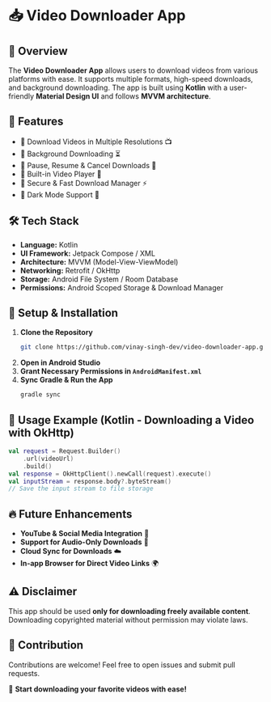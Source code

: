 # 📥 Video Downloader App

## 📌 Overview
The **Video Downloader App** allows users to download videos from various platforms with ease. It supports multiple formats, high-speed downloads, and background downloading. The app is built using **Kotlin** with a user-friendly **Material Design UI** and follows **MVVM architecture**.

## 🎯 Features
- 🔹 Download Videos in Multiple Resolutions 📺
- 🔹 Background Downloading ⏳
- 🔹 Pause, Resume & Cancel Downloads 🚀
- 🔹 Built-in Video Player 🎥
- 🔹 Secure & Fast Download Manager ⚡
- 🔹 Dark Mode Support 🌙

## 🛠 Tech Stack
- **Language:** Kotlin
- **UI Framework:** Jetpack Compose / XML
- **Architecture:** MVVM (Model-View-ViewModel)
- **Networking:** Retrofit / OkHttp
- **Storage:** Android File System / Room Database
- **Permissions:** Android Scoped Storage & Download Manager

## 🔧 Setup & Installation
1. **Clone the Repository**
   ```bash
   git clone https://github.com/vinay-singh-dev/video-downloader-app.git
   ```
2. **Open in Android Studio**
3. **Grant Necessary Permissions in `AndroidManifest.xml`**
4. **Sync Gradle & Run the App**
   ```bash
   gradle sync
   ```

## 📝 Usage Example (Kotlin - Downloading a Video with OkHttp)
```kotlin
val request = Request.Builder()
    .url(videoUrl)
    .build()
val response = OkHttpClient().newCall(request).execute()
val inputStream = response.body?.byteStream()
// Save the input stream to file storage
```


## 🔥 Future Enhancements
- **YouTube & Social Media Integration** 📲
- **Support for Audio-Only Downloads** 🎵
- **Cloud Sync for Downloads** ☁️
- **In-app Browser for Direct Video Links** 🌍

## ⚠️ Disclaimer
This app should be used **only for downloading freely available content**. Downloading copyrighted material without permission may violate laws.

## 🤝 Contribution
Contributions are welcome! Feel free to open issues and submit pull requests.

🚀 **Start downloading your favorite videos with ease!**

